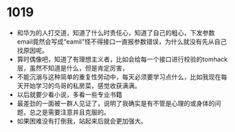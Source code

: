 # 1019

- 和华为的人打交道，知道了什么时责任心，知道了自己的粗心，下发参数email竟然会写成“eamil”怪不得接口一直报参数错误，为什么就没有先从自己找原因呢。
- 算时偶像吧，知道了有理想主义者，比如会给每一个接口进行校验的tomhack层，虽然不知道是什么，但是肯定厉害，
- 不能沉溺与这种简单的重复性劳动中，每天必须要学习点什么，比如我现在每天开始学习的鸟哥的私房菜，感觉收获满满。
- 以后就要少看小说，多看一些专业书籍
- 最差劲的一面被一群人见证了，说明了我确实是有不管是心理的或身体的问题，总之是需要注意并且克服的。
- 如果困难没有打倒我，站起来后就会更加强大。
